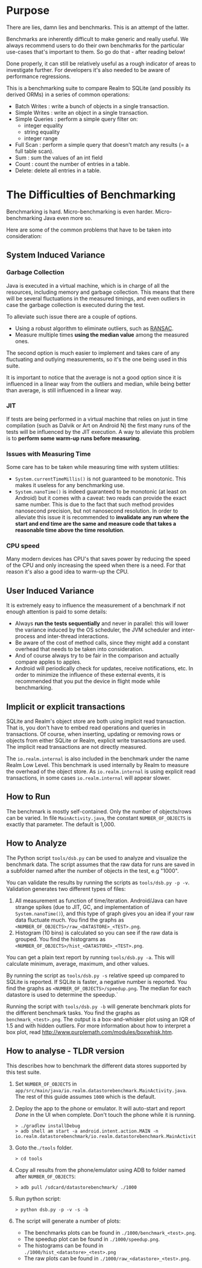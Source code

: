 # Purpose

There are lies, damn lies and benchmarks. This is an attempt of the latter.

Benchmarks are inherently difficult to make generic and really useful. We
always recommend users to do their own benchmarks for the particular
use-cases that's important to them. So go do that - after reading below!

Done properly, it can still be relatively useful as a rough indicator of areas
to investigate further. For developers it's also needed to be aware of
performance regressions.

This is a benchmarking suite to compare Realm to SQLite (and possibly its
derived ORMs) in a series of common operations:

 * Batch Writes : write a bunch of objects in a single transaction.
 * Simple Writes : write an object in a single transaction.
 * Simple Queries : perform a simple query filter on:
     - integer equality
     - string equality
     - integer range
 * Full Scan : perform a simple query that doesn't match any results (= a full
   table scan).
 * Sum : sum the values of an int field
 * Count : count the number of entries in a table.
 * Delete: delete all entries in a table.

# The Difficulties of Benchmarking

Benchmarking is hard. Micro-benchmarking is even harder. Micro-benchmarking Java
even more so.

Here are some of the common problems that have to be taken into consideration:


## System Induced Variance

### Garbage Collection

Java is executed in a virtual machine, which is in charge of all the resources,
including memory and garbage collection. This means that there will be several
fluctuations in the measured timings, and even outliers in case the garbage
collection is executed during the test.

To alleviate such issue there are a couple of options.

 * Using a robust algorithm to eliminate outliers, such as [RANSAC](https://en.wikipedia.org/wiki/RANSAC).
 * Measure multiple times **using the median value** among the measured ones.

The second option is much easier to implement and takes care of any fluctuating
and outlying measurements, so it's the one being used in this suite.

It is important to notice that the average is not a good option since it is
influenced in a linear way from the outliers and median, while being better than
average, is still influenced in a linear way.


### JIT

If tests are being performed in a virtual machine that relies on just in time
compilation (such as Dalvik or Art on Android N) the first many runs of the tests
will be influenced by the JIT execution. A way to alleviate this problem is to
**perform some warm-up runs before measuring**.

### Issues with Measuring Time

Some care has to be taken while measuring time with system utilities:

 * `System.currentTimeMillis()` is not guaranteed to be monotonic. This makes it
    useless for any benchmarking use.
 * `System.nanoTime()` is indeed guaranteed to be monotonic (at least on
    Android) but it comes with a caveat: two reads can provide the exact same
    number. This is due to the fact that such method provides nanosecond
    precision, but not nanosecond resolution. In order to alleviate this issue
    it is recommended to **invalidate any run where the start and end time are
    the same and measure code that takes a reasonable time above the time
    resolution**.

### CPU speed

Many modern devices has CPU's that saves power by reducing the speed of the CPU
and only increasing the speed when there is a need. For that reason it's also a
good idea to warm-up the CPU.


## User Induced Variance

It is extremely easy to influence the measurement of a benchmark if not enough
attention is paid to some details:

 * Always **run the tests sequentially** and never in parallel: this will lower
   the variance induced by the OS scheduler, the JVM scheduler and inter-process
   and inter-thread interactions.
 * Be aware of the cost of method calls, since they might add a constant
   overhead that needs to be taken into consideration.
 * And of course always try to be fair in the comparison and actually compare
   apples to apples.
 * Android will periodically check for updates, receive notifications, etc.
   In order to minimize the influence of these external events, it is recommended
   that you put the device in flight mode while benchmarking.


## Implicit or explicit transactions

SQLite and Realm's object store are both using implicit read transaction. That
is, you don't have to embed read operations and queries in transactions. Of
course, when inserting, updating or removing rows or objects from either
SQLite or Realm, explicit write transactions are used. The implicit read
transactions are not directly measured.

The `io.realm.internal` is also included in the benchmark under the name Realm
Low Level. This benchmark is used internally by Realm to measure the overhead
of the object store. As `io.realm.internal` is using explicit read
transactions, in some cases `io.realm.internal` will appear slower.


## How to Run

The benchmark is mostly self-contained. Only the number of objects/rows can be
varied. In file `MainActivity.java`, the constant `NUMBER_OF_OBJECTS` is exactly
that parameter. The default is 1,000.


## How to Analyze

The Python script `tools/dsb.py` can be used to analyze and visualize the
benchmark data. The script assumes that the raw data for runs are saved in a
subfolder named after the number of objects in the test, e.g "1000".

You can validate the results by running the scripts as `tools/dsb.py -p -v`.
Validation generates two different types of files:

1. All measurement as function of time/iteration. Android/Java can have strange
   spikes (due to JIT, GC, and implementation of `System.nanoTime()`), and this
   type of graph gives you an idea if your raw data fluctuate much. You find the
   graphs as `<NUMBER_OF_OBJECTS>/raw_<DATASTORE>_<TEST>.png`.
2. Histogram (10 bins) is calculated so you can see if the raw data is grouped.
   You find the histograms as `<NUMBER_OF_OBJECTS>/hist_<DATASTORE>_<TEST>.png`.

You can get a plain text report by running `tools/dsb.py -a`. This will
calculate minimum, average, maximum, and other values.

By running the script as `tools/dsb.py -s` relative speed up compared to SQLite
is reported. If SQLite is faster, a negative number is reported. You find the
graphs as `<NUMBER_OF_OBJECTS>/speedup.png`. The median for each datastore is
used to determine the speedup.`

Running the script with `tools/dsb.py -b` will generate benchmark plots for the
different benchmark tasks. You find the graphs as `benchmark_<test>.png`. The
output is a box-and-whisker plot using an IQR of 1.5 and with hidden outliers.
For more information about how to interpret a box plot, read
http://www.purplemath.com/modules/boxwhisk.htm.


## How to analyse - TLDR version

This describes how to benchmark the different data stores supported by this test
suite.

1. Set `NUMBER_OF_OBJECTS` in `app/src/main/java/io.realm.datastorebenchmark.MainActivity.java`.
   The rest of this guide assumes `1000` which is the default.

2. Deploy the app to the phone or emulator. It will auto-start and report *Done*
   in the UI when complete. Don't touch the phone while it is running.

       > ./gradlew installDebug
       > adb shell am start -a android.intent.action.MAIN -n io.realm.datastorebenchmark/io.realm.datastorebenchmark.MainActivity

3. Goto the`./tools` folder.

       > cd tools

4. Copy all results from the phone/emulator using ADB to folder named after
   `NUMBER_OF_OBJECTS`:

       > adb pull /sdcard/datastorebenchmark/ ./1000

5. Run python script:

       > python dsb.py -p -v -s -b

6. The script will generate a number of plots:

    * The benchmarks plots can be found in `./1000/benchmark_<test>.png`.
    * The speedup plot can be found in `./1000/speedup.png`.
    * The histograms can be found in `./1000/hist_<datastore>_<test>.png`
    * The raw plots can be found in `./1000/raw_<datastore>_<test>.png`.
